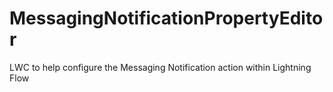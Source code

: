 # MessagingNotificationPropertyEditor
LWC to help configure the Messaging Notification action within Lightning Flow
